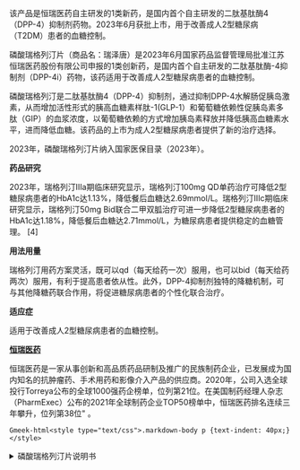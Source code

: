 该产品是恒瑞医药自主研发的1类新药，是国内首个自主研发的二肽基肽酶4（DPP-4）抑制剂药物。2023年6月获批上市，用于改善成人2型糖尿病（T2DM）患者的血糖控制。

磷酸瑞格列汀片（商品名：瑞泽唐）是2023年6月国家药品监督管理局批准江苏恒瑞医药股份有限公司申报的1类创新药，是国内首个自主研发的二肽基肽酶-4抑制剂（DPP-4i）药物，该药适用于改善成人2型糖尿病患者的血糖控制。

磷酸瑞格列汀是二肽基肽酶4（DPP-4）抑制剂，通过抑制DPP-4水解肠促胰岛激素，从而增加活性形式的胰高血糖素样肽-1(GLP-1）和葡萄糖依赖性促胰岛素多肽（GIP）的血浆浓度，以葡萄糖依赖的方式增加胰岛素释放并降低胰高血糖素水平，进而降低血糖。该药品的上市为成人2型糖尿病患者提供了新的治疗选择。 

2023年，磷酸瑞格列汀片纳入国家医保目录（2023年）。

**药品研究**

2023年，瑞格列汀Ⅲa期临床研究显示，瑞格列汀100mg QD单药治疗可降低2型糖尿病患者的HbA1c达1.13%，降低餐后血糖达2.69mmol/L。瑞格列汀Ⅲc期临床研究显示，瑞格列汀50mg Bid联合二甲双胍治疗可进一步降低2型糖尿病患者的HbA1c达1.18%，降低餐后血糖达2.71mmol/L，为糖尿病患者提供稳定的血糖管理。 [4]

**用法用量**

瑞格列汀用药方案灵活，既可以qd（每天给药一次）服用，也可以bid（每天给药两次）服用，有利于提高患者依从性。此外，DPP-4抑制剂独特的降糖机制，可与其他降糖药联合作用，将促进糖尿病患者的个性化联合治疗。

**适应症**

适用于改善成人2型糖尿病患者的血糖控制。

**[恒瑞医药](https://www.hengrui.com/product/innovativeMedicine.html?type=1)**

恒瑞医药是一家从事创新和高品质药品研制及推广的民族制药企业，已发展成为国内知名的抗肿瘤药、手术用药和影像介入产品的供应商。2020年，公司入选全球投行Torreya公布的全球1000强药企榜单，位列第21位。在美国制药经理人杂志（PharmExec）公布的2021年全球制药企业TOP50榜单中，恒瑞医药排名连续三年攀升，位列第38位" 。

`Gmeek-html<style type="text/css">.markdown-body p {text-indent: 40px;}</style>`

<details>
<summary>磷酸瑞格列汀片说明书</summary>

`Gmeek-html<div class="core-next-dh-shortcode" style="border: 0px;"><div class="ImgLazyLoad-circle" style="display: none;"></div><img data-fancybox="gallery" img-src="/assets1/药物信息/磷酸瑞格列汀片说明书/1.webp"></div><div class="core-next-dh-shortcode" style="border: 0px;"><div class="ImgLazyLoad-circle" style="display: none;"></div><img data-fancybox="gallery" img-src="/assets1/药物信息/磷酸瑞格列汀片说明书/2.webp"></div><div class="core-next-dh-shortcode" style="border: 0px;"><div class="ImgLazyLoad-circle" style="display: none;"></div><img data-fancybox="gallery" img-src="/assets1/药物信息/磷酸瑞格列汀片说明书/3.webp"></div><div class="core-next-dh-shortcode" style="border: 0px;"><div class="ImgLazyLoad-circle" style="display: none;"></div><img data-fancybox="gallery" img-src="/assets1/药物信息/磷酸瑞格列汀片说明书/4.webp"></div><div class="core-next-dh-shortcode" style="border: 0px;"><div class="ImgLazyLoad-circle" style="display: none;"></div><img data-fancybox="gallery" img-src="/assets1/药物信息/磷酸瑞格列汀片说明书/5.webp"></div><div class="core-next-dh-shortcode" style="border: 0px;"><div class="ImgLazyLoad-circle" style="display: none;"></div><img data-fancybox="gallery" img-src="/assets1/药物信息/磷酸瑞格列汀片说明书/6.webp"></div><div class="core-next-dh-shortcode" style="border: 0px;"><div class="ImgLazyLoad-circle" style="display: none;"></div><img data-fancybox="gallery" img-src="/assets1/药物信息/磷酸瑞格列汀片说明书/7.webp"></div><div class="core-next-dh-shortcode" style="border: 0px;"><div class="ImgLazyLoad-circle" style="display: none;"></div><img data-fancybox="gallery" img-src="/assets1/药物信息/磷酸瑞格列汀片说明书/8.webp"></div><div class="core-next-dh-shortcode" style="border: 0px;"><div class="ImgLazyLoad-circle" style="display: none;"></div><img data-fancybox="gallery" img-src="/assets1/药物信息/磷酸瑞格列汀片说明书/9.webp"></div><div class="core-next-dh-shortcode" style="border: 0px;"><div class="ImgLazyLoad-circle" style="display: none;"></div><img data-fancybox="gallery" img-src="/assets1/药物信息/磷酸瑞格列汀片说明书/10.webp"></div><div class="core-next-dh-shortcode" style="border: 0px;"><div class="ImgLazyLoad-circle" style="display: none;"></div><img data-fancybox="gallery" img-src="/assets1/药物信息/磷酸瑞格列汀片说明书/11.webp"></div><div class="core-next-dh-shortcode" style="border: 0px;"><div class="ImgLazyLoad-circle" style="display: none;"></div><img data-fancybox="gallery" img-src="/assets1/药物信息/磷酸瑞格列汀片说明书/12.webp"></div><div class="core-next-dh-shortcode" style="border: 0px;"><div class="ImgLazyLoad-circle" style="display: none;"></div><img data-fancybox="gallery" img-src="/assets1/药物信息/磷酸瑞格列汀片说明书/13.webp"></div><div class="core-next-dh-shortcode" style="border: 0px;"><div class="ImgLazyLoad-circle" style="display: none;"></div><img data-fancybox="gallery" img-src="/assets1/药物信息/磷酸瑞格列汀片说明书/14.webp"></div><div class="core-next-dh-shortcode" style="border: 0px;"><div class="ImgLazyLoad-circle" style="display: none;"></div><img data-fancybox="gallery" img-src="/assets1/药物信息/磷酸瑞格列汀片说明书/15.webp"></div><div class="core-next-dh-shortcode" style="border: 0px;"><div class="ImgLazyLoad-circle" style="display: none;"></div><img data-fancybox="gallery" img-src="/assets1/药物信息/磷酸瑞格列汀片说明书/16.webp"></div><div class="ImgLazyLoad-circle"></div><img data-fancybox="gallery" img-src="/assets1/药物信息/磷酸瑞格列汀片说明书/0.webp"><style type="text/css">@media screen and (min-width:901px){.core-next-dh-shortcode{width: 24%;border: none;overflow: hidden;}.core-next-dh-shortcode img {width 201.6px;height 134.46px; }} @media screen and (max-width:900px){.core-next-dh-shortcode{width: 100%;	}.core-next-dh-shortcode img {width: 100%;}}</style>`

</details>